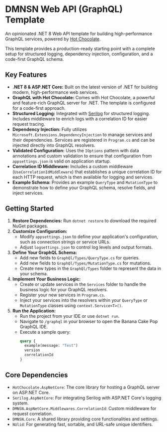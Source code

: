 # DMNSN Web API (GraphQL) Template

An opinionated .NET 8 Web API template for building high-performance GraphQL services, powered by [Hot Chocolate](https://chillicream.com/docs/hotchocolate).

This template provides a production-ready starting point with a complete setup for structured logging, dependency injection, configuration, and a code-first GraphQL schema.

## Key Features

- **.NET 8 & ASP.NET Core:** Built on the latest version of .NET for building modern, high-performance web services.
- **GraphQL with Hot Chocolate:** Comes with Hot Chocolate, a powerful and feature-rich GraphQL server for .NET. The template is configured for a code-first approach.
- **Structured Logging:** Integrated with [Serilog](https://serilog.net/) for structured logging. Includes middleware to enrich logs with a correlation ID for easier request tracing.
- **Dependency Injection:** Fully utilizes `Microsoft.Extensions.DependencyInjection` to manage services and their dependencies. Services are registered in `Program.cs` and can be injected directly into GraphQL resolvers.
- **Validated Configuration:** Uses the `IOptions` pattern with data annotations and custom validation to ensure that configuration from `appsettings.json` is valid on application startup.
- **Correlation ID Middleware:** Includes a custom middleware (`UseCorrelationIdMiddleware`) that establishes a unique correlation ID for each HTTP request, which is then available for logging and services.
- **Example Schema:** Provides an example `QueryType` and `MutationType` to demonstrate how to define your GraphQL schema, resolve fields, and inject services.

## Getting Started

1.  **Restore Dependencies:** Run `dotnet restore` to download the required NuGet packages.
2.  **Customize Configuration:**
    -   Modify `appsettings.json` to define your application's configuration, such as connection strings or service URLs.
    -   Adjust `logsettings.json` to control log levels and output formats.
3.  **Define Your GraphQL Schema:**
    -   Add new fields to `GraphQl/Types/QueryType.cs` for queries.
    -   Add new fields to `GraphQl/Types/MutationType.cs` for mutations.
    -   Create new types in the `GraphQl/Types` folder to represent the data in your schema.
4.  **Implement Your Business Logic:**
    -   Create or update services in the `Services` folder to handle the business logic for your GraphQL resolvers.
    -   Register your new services in `Program.cs`.
    -   Inject your services into the resolvers within your `QueryType` or `MutationType` classes using `context.Service<T>()`.
5.  **Run the Application:**
    -   Run the project from your IDE or use `dotnet run`.
    -   Navigate to `/graphql` in your browser to open the Banana Cake Pop GraphQL IDE.
    -   Execute a sample query:
        ```graphql
        query {
          example(message: "Test")
          version
          correlationId
        }
        ```

## Core Dependencies

- `HotChocolate.AspNetCore`: The core library for hosting a GraphQL server on ASP.NET Core.
- `Serilog.AspNetCore`: For integrating Serilog with ASP.NET Core's logging system.
- `DMNSN.AspNetCore.Middlewares.CorrelationId`: Custom middleware for request correlation.
- `DMNSN.Core`: A shared library providing core functionalities and settings.
- `NUlid`: For generating fast, sortable, and URL-safe unique identifiers.